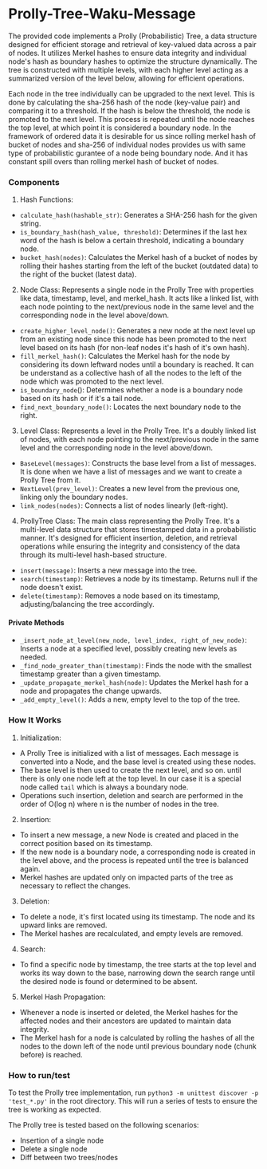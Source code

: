 # Prolly-Tree-Waku-Message

The provided code implements a Prolly (Probabilistic) Tree, a data structure designed for efficient storage and retrieval of key-valued data across a pair of nodes. It utilizes Merkel hashes to ensure data integrity and individual node's hash as boundary hashes to optimize the structure dynamically. The tree is constructed with multiple levels, with each higher level acting as a summarized version of the level below, allowing for efficient operations.

Each node in the tree individually can be upgraded to the next level. This is done by calculating the sha-256 hash of the node (key-value pair) and comparing it to a threshold. If the hash is below the threshold, the node is promoted to the next level. This process is repeated until the node reaches the top level, at which point it is considered a boundary node. In the framework of ordered data it is desirable for us since rolling merkel hash of bucket of nodes and sha-256 of individual nodes provides us with same type of probabilistic gurantee of a node being boundary node. And it has constant spill overs than rolling merkel hash of bucket of nodes.

### Components

1. Hash Functions:

- `calculate_hash(hashable_str)`: Generates a SHA-256 hash for the given string.
- `is_boundary_hash(hash_value, threshold)`: Determines if the last hex word of the hash is below a certain threshold, indicating a boundary node.
- `bucket_hash(nodes)`: Calculates the Merkel hash of a bucket of nodes by rolling their hashes starting from the left of the bucket (outdated data) to the right of the bucket (latest data).

2. Node Class:
   Represents a single node in the Prolly Tree with properties like data, timestamp, level, and merkel_hash. It acts like a linked list, with each node pointing to the next/previous node in the same level and the corresponding node in the level above/down.

- `create_higher_level_node()`: Generates a new node at the next level up from an existing node since this node has been promoted to the next level based on its hash (for non-leaf nodes it's hash of it's own hash).
- `fill_merkel_hash()`: Calculates the Merkel hash for the node by considering its down leftward nodes until a boundary is reached. It can be understand as a collective hash of all the nodes to the left of the node which was promoted to the next level.
- `is_boundary_node`(): Determines whether a node is a boundary node based on its hash or if it's a tail node.
- `find_next_boundary_node()`: Locates the next boundary node to the right.

3. Level Class:
   Represents a level in the Prolly Tree. It's a doubly linked list of nodes, with each node pointing to the next/previous node in the same level and the corresponding node in the level above/down.

- `BaseLevel(messages)`: Constructs the base level from a list of messages. It is done when we have a list of messages and we want to create a Prolly Tree from it.
- `NextLevel(prev_level)`: Creates a new level from the previous one, linking only the boundary nodes.
- `link_nodes(nodes)`: Connects a list of nodes linearly (left-right).

4. ProllyTree Class:
   The main class representing the Prolly Tree. It's a multi-level data structure that stores timestamped data in a probabilistic manner. It's designed for efficient insertion, deletion, and retrieval operations while ensuring the integrity and consistency of the data through its multi-level hash-based structure.

- `insert(message)`: Inserts a new message into the tree.
- `search(timestamp)`: Retrieves a node by its timestamp. Returns null if the node doesn't exist.
- `delete(timestamp)`: Removes a node based on its timestamp, adjusting/balancing the tree accordingly.

#### Private Methods

- `_insert_node_at_level(new_node, level_index, right_of_new_node)`: Inserts a node at a specified level, possibly creating new levels as needed.
- `_find_node_greater_than(timestamp)`: Finds the node with the smallest timestamp greater than a given timestamp.
- `_update_propagate_merkel_hash(node)`: Updates the Merkel hash for a node and propagates the change upwards.
- `_add_empty_level()`: Adds a new, empty level to the top of the tree.

### How It Works

1. Initialization:

- A Prolly Tree is initialized with a list of messages. Each message is converted into a Node, and the base level is created using these nodes.
- The base level is then used to create the next level, and so on. until there is only one node left at the top level. In our case it is a special node called `tail` which is always a boundary node.
- Operations such insertion, deletion and search are performed in the order of O(log n) where n is the number of nodes in the tree.

2. Insertion:

- To insert a new message, a new Node is created and placed in the correct position based on its timestamp.
- If the new node is a boundary node, a corresponding node is created in the level above, and the process is repeated until the tree is balanced again.
- Merkel hashes are updated only on impacted parts of the tree as necessary to reflect the changes.

3. Deletion:

- To delete a node, it's first located using its timestamp. The node and its upward links are removed.
- The Merkel hashes are recalculated, and empty levels are removed.

4. Search:

- To find a specific node by timestamp, the tree starts at the top level and works its way down to the base, narrowing down the search range until the desired node is found or determined to be absent.

5. Merkel Hash Propagation:

- Whenever a node is inserted or deleted, the Merkel hashes for the affected nodes and their ancestors are updated to maintain data integrity.
- The Merkel hash for a node is calculated by rolling the hashes of all the nodes to the down left of the node until previous boundary node (chunk before) is reached.

### How to run/test

To test the Prolly tree implementation, run `python3 -m unittest discover -p 'test_*.py'` in the root directory. This will run a series of tests to ensure the tree is working as expected.

The Prolly tree is tested based on the following scenarios:

- Insertion of a single node
- Delete a single node
- Diff between two trees/nodes
